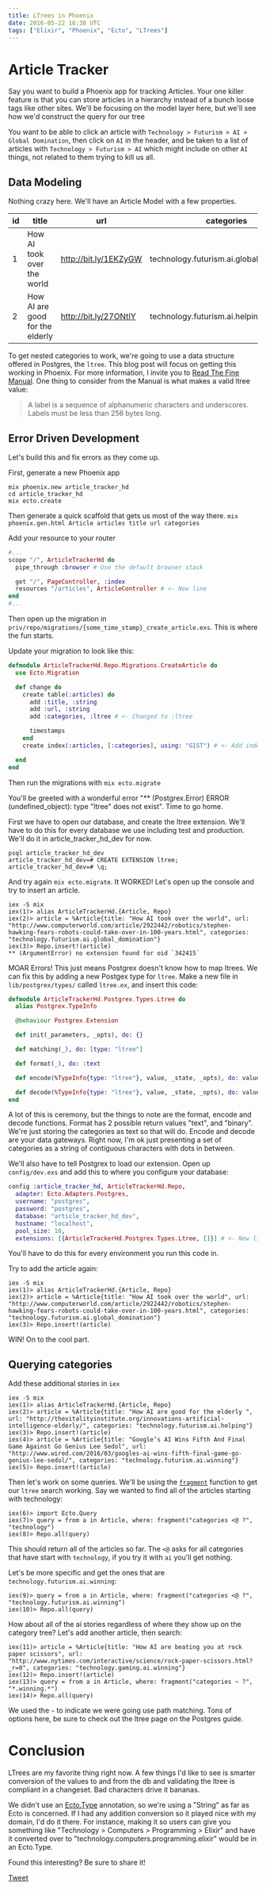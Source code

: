 ```yaml
---
title: LTrees in Phoenix
date: 2016-05-22 16:38 UTC
tags: ["Elixir", "Phoenix", "Ecto", "LTrees"]
---
```


# Article Tracker

Say you want to build a Phoenix app for tracking Articles. Your one killer feature
is that you can store articles in a hierarchy instead of a bunch loose tags like other sites. We'll be focusing on the model layer here, but we'll see how we'd construct the query for our tree

You want to be able to click an article with `Technology > Futurism > AI > Global Domination`, then click on `AI` in the header, and be taken to a list of articles with `Technology > Futurism > AI` which might include on other `AI` things, not related to them trying to kill us all.


## Data Modeling
Nothing crazy here. We'll have an Article Model with a few properties.

| id | title | url | categories |
| ------------- | ------------- | ------------- | ------------- |
| 1 | How AI took over the world      |  http://bit.ly/1EKZyGW | technology.futurism.ai.global_domination |
| 2 | How AI are good for the elderly |  http://bit.ly/27ONtlY | technology.futurism.ai.helping |


To get nested categories to work, we're going to use a data structure offered in Postgres, the `ltree`. This blog post will focus on getting this working in Phoenix. For more information, I invite you to [Read The Fine Manual](http://www.postgresql.org/docs/9.3/static/ltree.html). One thing to consider from the Manual is what makes a valid ltree value:


>A label is a sequence of alphanumeric characters and underscores. Labels must be less than 256 bytes long.


## Error Driven Development
Let's build this and fix errors as they come up.

First, generate a new Phoenix app

```
mix phoenix.new article_tracker_hd
cd article_tracker_hd
mix ecto.create
```

Then generate a quick scaffold that gets us most of the way there.
`mix phoenix.gen.html Article articles title url categories`

Add your resource to your router

``` elixir
#...
scope "/", ArticleTrackerHd do                                                   
  pipe_through :browser # Use the default browser stack                          

  get "/", PageController, :index                                                
  resources "/articles", ArticleController # <- New line
end
#...
```

Then open up the migration in `priv/repo/migrations/{some_time_stamp}_create_article.exs`. This is where the fun starts.

Update your migration to look like this:

``` elixir
defmodule ArticleTrackerHd.Repo.Migrations.CreateArticle do
  use Ecto.Migration

  def change do
    create table(:articles) do
      add :title, :string
      add :url, :string
      add :categories, :ltree # <- Changed to :ltree

      timestamps
    end
    create index(:articles, [:categories], using: "GIST") # <- Add indexing for fast lookups

  end
end
```
Then run the migrations with `mix ecto.migrate`

You'll be greeted with a wonderful error "** (Postgrex.Error) ERROR (undefined_object): type "ltree" does not exist". Time to go home.

First we have to open our database, and create the ltree extension. We'll have to do this for every database we use including test and production. We'll do it in article\_tracker\_hd_dev for now.

```
psql article_tracker_hd_dev
article_tracker_hd_dev=# CREATE EXTENSION ltree;
article_tracker_hd_dev=# \q;
```

And try again `mix ecto.migrate`. It WORKED! Let's open up the console and try to insert an article.

```
iex -S mix
iex(1)> alias ArticleTrackerHd.{Article, Repo}
iex(2)> article = %Article{title: "How AI took over the world", url: "http://www.computerworld.com/article/2922442/robotics/stephen-hawking-fears-robots-could-take-over-in-100-years.html", categories: "technology.futurism.ai.global_domination"}
iex(3)> Repo.insert!(article)
** (ArgumentError) no extension found for oid `342415`
```

MOAR Errors! This just means Postgrex doesn't know how to map ltrees. We can fix this by adding a new Postgex type for `ltree`. Make a new file in `lib/postgrex/types/` called `ltree.ex`, and insert this code:

``` elixir
defmodule ArticleTrackerHd.Postgrex.Types.Ltree do
  alias Postgrex.TypeInfo

  @behaviour Postgrex.Extension

  def init(_parameters, _opts), do: {}

  def matching(_), do: [type: "ltree"]

  def format(_), do: :text

  def encode(%TypeInfo{type: "ltree"}, value, _state, _opts), do: value

  def decode(%TypeInfo{type: "ltree"}, value, _state, _opts), do: value
end
```

A lot of this is ceremony, but the things to note are the format, encode and decode functions.
Format has 2 possible return values "text", and "binary". We're just storing the categories as text so that will do. Encode and decode are your data gateways. Right now, I'm ok just presenting a set of categories as a string of contiguous characters with dots in between.

We'll also have to tell Postgrex to load our extension. Open up `config/dev.exs` and add this to where you configure your database:

``` elixir
config :article_tracker_hd, ArticleTrackerHd.Repo,
  adapter: Ecto.Adapters.Postgres,
  username: "postgres",
  password: "postgres",
  database: "article_tracker_hd_dev",
  hostname: "localhost",
  pool_size: 10,
  extensions: [{ArticleTrackerHd.Postgrex.Types.Ltree, []}] # <- New line
```

You'll have to do this for every environment you run this code in.

Try to add the article again:

```
iex -S mix
iex(1)> alias ArticleTrackerHd.{Article, Repo}
iex(2)> article = %Article{title: "How AI took over the world", url: "http://www.computerworld.com/article/2922442/robotics/stephen-hawking-fears-robots-could-take-over-in-100-years.html", categories: "technology.futurism.ai.global_domination"}
iex(3)> Repo.insert!(article)

```

WIN! On to the cool part.

## Querying categories
Add these additional stories in `iex`

```
iex -S mix
iex(1)> alias ArticleTrackerHd.{Article, Repo}
iex(2)> article = %Article{title: "How AI are good for the elderly ", url: "http://thevitalityinstitute.org/innovations-artificial-intelligence-elderly/", categories: "technology.futurism.ai.helping"}
iex(3)> Repo.insert!(article)
iex(4)> article = %Article{title: "Google’s AI Wins Fifth And Final Game Against Go Genius Lee Sedol", url: "http://www.wired.com/2016/03/googles-ai-wins-fifth-final-game-go-genius-lee-sedol/", categories: "technology.futurism.ai.winning"}
iex(5)> Repo.insert!(article)
```

Then let's work on some queries. We'll be using the [`fragment`](https://hexdocs.pm/ecto/Ecto.Query.API.html#fragment/1) function to get our `ltree` search working. Say we wanted to find all of the articles starting with technology:

```
iex(6)> import Ecto.Query
iex(7)> query = from a in Article, where: fragment("categories <@ ?", "technology")
iex(8)> Repo.all(query)
```

This should return all of the articles so far. The `<@` asks for all categories that have start with `technology`, if you try it with `ai` you'll get nothing.

Let's be more specific and get the ones that are `technology.futurism.ai.winning`:

```
iex(9)> query = from a in Article, where: fragment("categories <@ ?", "technology.futurism.ai.winning")
iex(10)> Repo.all(query)
```

How about all of the ai stories regardless of where they show up on the category tree? Let's add another article, then search:

```
iex(11)> article = %Article{title: "How AI are beating you at rock paper scissors", url: "http://www.nytimes.com/interactive/science/rock-paper-scissors.html?_r=0", categories: "technology.gaming.ai.winning"}
iex(12)> Repo.insert!(article)
iex(13)> query = from a in Article, where: fragment("categories ~ ?", "*.winning.*")
iex(14)> Repo.all(query)      
```

We used the `~` to indicate we were going use path matching. Tons of options here, be sure to check out the ltree page on the Postgres guide.

# Conclusion
LTrees are my favorite thing right now. A few things I'd like to see is smarter conversion of the values to and from the db and validating the ltree is compliant in a changeset. Bad characters drive it bananas.

We didn't use an [Ecto.Type](https://hexdocs.pm/ecto/Ecto.Type.html) annotation, so we're using a "String" as far as Ecto is concerned. If I had any addition conversion so it played nice with my domain, I'd do it there. For instance, making it so users can give you something like "Technology > Computers > Programming > Elixir" and have it converted over to "technology.computers.programming.elixir" would be in an Ecto.Type.

Found this interesting? Be sure to share it!

<a href="https://twitter.com/share" class="twitter-share-button" data-text="Using LTrees in Phoenix. Hierarchical data in Postgres" data-via="_StevenNunez" data-size="large">Tweet</a>

<script>!function(d,s,id){var js,fjs=d.getElementsByTagName(s)[0],p=/^http:/.test(d.location)?'http':'https';if(!d.getElementById(id)){js=d.createElement(s);js.id=id;js.src=p+'://platform.twitter.com/widgets.js';fjs.parentNode.insertBefore(js,fjs);}}(document, 'script', 'twitter-wjs');</script>
